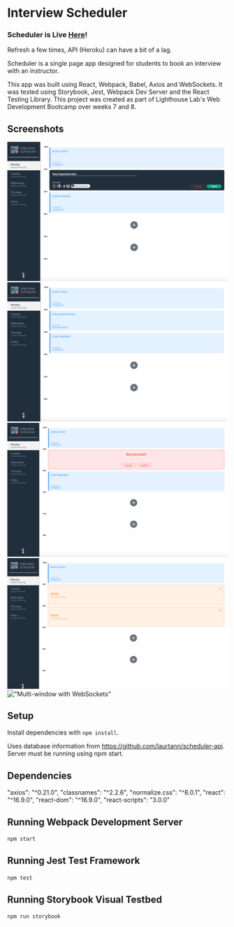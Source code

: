 # Interview Scheduler

### Scheduler is Live [Here](https://scheduler-laurtann.netlify.app/)!
Refresh a few times, API (Heroku) can have a bit of a lag.

Scheduler is a single page app designed for students to book an interview with an instructor.

This app was built using React, Webpack, Babel, Axios and WebSockets. It was tested using Storybook, Jest, Webpack Dev Server and the React Testing Library. This project was created as part of Lighthouse Lab's Web Development Bootcamp over weeks 7 and 8.

## Screenshots
!["Book New Appointment View"](https://github.com/laurtann/scheduler/blob/master/docs/scheduler-book-interview-form.png?raw=true)
!["View of Booked Appointment"](https://github.com/laurtann/scheduler/blob/master/docs/scheduler-interview-booked.png?raw=true)
!["Delete Interview Confirmation"](https://github.com/laurtann/scheduler/blob/master/docs/scheduler-confirm-delete.png?raw=true)
!["On Save & On Delete Error Messages"](https://github.com/laurtann/scheduler/blob/master/docs/scheduler-error-messages.png?raw=true)
!["Multi-window with WebSockets"](https://github.com/laurtann/scheduler/blob/master/docs/scheduler-web-sockets.gif?raw=true)

## Setup

Install dependencies with `npm install`.

Uses database information from https://github.com/laurtann/scheduler-api. Server must be running using npm start. 

## Dependencies
"axios": "^0.21.0",
"classnames": "^2.2.6",
"normalize.css": "^8.0.1",
"react": "^16.9.0",
"react-dom": "^16.9.0",
"react-scripts": "3.0.0"


## Running Webpack Development Server

```sh
npm start
```

## Running Jest Test Framework

```sh
npm test
```

## Running Storybook Visual Testbed

```sh
npm run storybook
```
